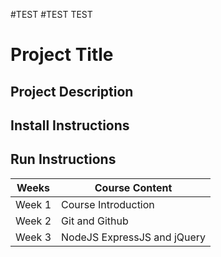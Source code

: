 #TEST
#TEST TEST

# Project Title

## Project Description

## Install Instructions

## Run Instructions

| Weeks | Course Content |
| --- | --- |
| Week 1 | Course Introduction |
| Week 2 | Git and Github |
| Week 3 | NodeJS ExpressJS and jQuery |

